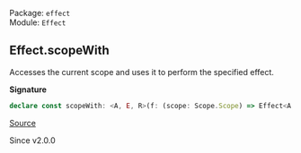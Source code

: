 Package: `effect`<br />
Module: `Effect`<br />

## Effect.scopeWith

Accesses the current scope and uses it to perform the specified effect.

**Signature**

```ts
declare const scopeWith: <A, E, R>(f: (scope: Scope.Scope) => Effect<A, E, R>) => Effect<A, E, R | Scope.Scope>
```

[Source](https://github.com/Effect-TS/effect/tree/main/packages/effect/src/Effect.ts#L6033)

Since v2.0.0